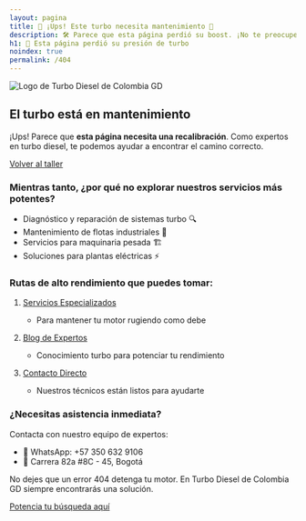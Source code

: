 ```yaml
---
layout: pagina
title: 🔧 ¡Ups! Este turbo necesita mantenimiento 🚗
description: 🛠️ Parece que esta página perdió su boost. ¡No te preocupes! Nuestros expertos pueden ayudarte a encontrar lo que buscas.
h1: 🚀 Esta página perdió su presión de turbo
noindex: true
permalink: /404
---
```

![Logo de Turbo Diesel de Colombia GD]({{'img/logotipo.avif'|relative_url}} "Turbo Diesel de Colombia GD")

## El turbo está en mantenimiento

¡Ups! Parece que **esta página necesita una recalibración**. Como expertos en turbo diesel, te podemos ayudar a encontrar el camino correcto.

[Volver al taller](/ "Página de inicio")

### Mientras tanto, ¿por qué no explorar nuestros servicios más potentes?

- Diagnóstico y reparación de sistemas turbo 🔍
- Mantenimiento de flotas industriales 🚛
- Servicios para maquinaria pesada 🏗️
- Soluciones para plantas eléctricas ⚡

### Rutas de alto rendimiento que puedes tomar:

1. [Servicios Especializados](/servicios/ "Nuestros Servicios")
   - Para mantener tu motor rugiendo como debe

2. [Blog de Expertos](/blog/ "Blog de Turbo Diesel")
   - Conocimiento turbo para potenciar tu rendimiento

3. [Contacto Directo](/contacto/ "Contáctanos")
   - Nuestros técnicos están listos para ayudarte

### ¿Necesitas asistencia inmediata?

Contacta con nuestro equipo de expertos:
- 📱 WhatsApp: +57 350 632 9106
- 📍 Carrera 82a #8C - 45, Bogotá

No dejes que un error 404 detenga tu motor. En Turbo Diesel de Colombia GD siempre encontrarás una solución.

[Potencia tu búsqueda aquí](/ "Volver al inicio")